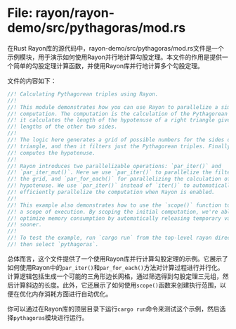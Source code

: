 # File: rayon/rayon-demo/src/pythagoras/mod.rs

在Rust Rayon库的源代码中，rayon-demo/src/pythagoras/mod.rs文件是一个示例模块，用于演示如何使用Rayon并行地计算勾股定理。本文件的作用是提供一个简单的勾股定理计算函数，并使用Rayon库并行地计算多个勾股定理。

文件的内容如下：

```rust
//! Calculating Pythagorean triples using Rayon.
//!
//! This module demonstrates how you can use Rayon to parallelize a simple
//! computation. The computation is the calculation of the Pythagorean triples:
//! it calculates the length of the hypotenuse of a right triangle given the
//! lengths of the other two sides.
//!
//! The logic here generates a grid of possible numbers for the sides of the
//! triangle, and then it filters just the Pythagorean triples. Finally, it
//! computes the hypotenuse.
//!
//! Rayon introduces two parallelizable operations: `par_iter()` and
//! `par_iter_mut()`. Here we use `par_iter()` to parallelize the filtering of
//! the grid, and `par_for_each()` for parallelizing the calculation of the
//! hypotenuse. We use `par_iter()` instead of `iter()` to automatically and
//! efficiently parallelize the computation when Rayon is enabled.
//!
//! This example also demonstrates how to use the `scope()` function to create
//! a scope of execution. By scoping the initial computation, we're able to
//! optimize memory consumption by automatically releasing temporary values
//! sooner.
//!
//! To test the example, run `cargo run` from the top-level rayon directory,
//! then select `pythagoras`.
```

总体而言，这个文件提供了一个使用Rayon库并行计算勾股定理的示例。它展示了如何使用Rayon中的`par_iter()`和`par_for_each()`方法对计算过程进行并行化。计算逻辑包括生成一个可能的三角形边长网格，通过筛选得到勾股定理三元组，然后计算斜边的长度。此外，它还展示了如何使用`scope()`函数来创建执行范围，以便在优化内存消耗方面进行自动优化。

你可以通过在Rayon库的顶层目录下运行`cargo run`命令来测试这个示例，然后选择`pythagoras`模块进行运行。

